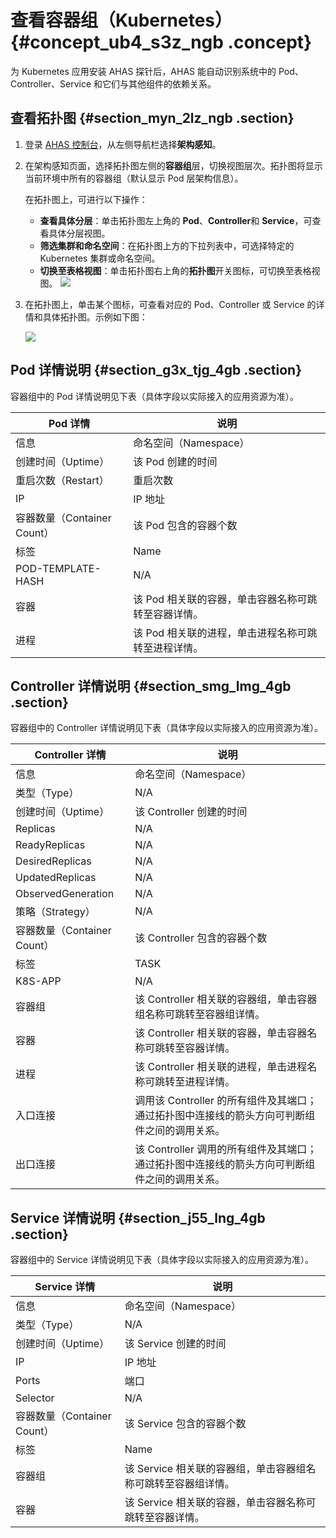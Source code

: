 # 查看容器组（Kubernetes） {#concept_ub4_s3z_ngb .concept}

为 Kubernetes 应用安装 AHAS 探针后，AHAS 能自动识别系统中的 Pod、Controller、Service 和它们与其他组件的依赖关系。

## 查看拓扑图 {#section_myn_2lz_ngb .section}

1.  登录 [AHAS 控制台](https://ahas.console.aliyun.com/)，从左侧导航栏选择**架构感知**。

2.  在架构感知页面，选择拓扑图左侧的**容器组**层，切换视图层次。拓扑图将显示当前环境中所有的容器组（默认显示 Pod 层架构信息）。

    在拓扑图上，可进行以下操作：

    -   **查看具体分层**：单击拓扑图左上角的 **Pod**、**Controller**和 **Service**，可查看具体分层视图。
    -   **筛选集群和命名空间**：在拓扑图上方的下拉列表中，可选择特定的 Kubernetes 集群或命名空间。
    -   **切换至表格视图**：单击拓扑图右上角的**拓扑图**开关图标，可切换至表格视图。
    ![](https://aliware-images.oss-cn-hangzhou.aliyuncs.com/ahas/sc_container_group_topo.png)

3.  在拓扑图上，单击某个图标，可查看对应的 Pod、Controller 或 Service 的详情和具体拓扑图。示例如下图：

    ![](https://aliware-images.oss-cn-hangzhou.aliyuncs.com/ahas/sc_container_group_detail.png)


## Pod 详情说明 {#section_g3x_tjg_4gb .section}

容器组中的 Pod 详情说明见下表（具体字段以实际接入的应用资源为准）。

|Pod 详情|说明|
|------|--|
|信息|命名空间（Namespace）|该 Pod 所在的命名空间|
|创建时间（Uptime）|该 Pod 创建的时间|
|重启次数（Restart）|重启次数|
|IP|IP 地址|
|容器数量（Container Count）|该 Pod 包含的容器个数|
|标签|Name|N/A|
|POD-TEMPLATE-HASH|N/A|
|容器|该 Pod 相关联的容器，单击容器名称可跳转至容器详情。|
|进程|该 Pod 相关联的进程，单击进程名称可跳转至进程详情。|

## Controller 详情说明 {#section_smg_lmg_4gb .section}

容器组中的 Controller 详情说明见下表（具体字段以实际接入的应用资源为准）。

|Controller 详情|说明|
|-------------|--|
|信息|命名空间（Namespace）|该 Controller 所在的命名空间|
|类型（Type）|N/A|
|创建时间（Uptime）|该 Controller 创建的时间|
|Replicas|N/A|
|ReadyReplicas|N/A|
|DesiredReplicas|N/A|
|UpdatedReplicas|N/A|
|ObservedGeneration|N/A|
|策略（Strategy）|N/A|
|容器数量（Container Count）|该 Controller 包含的容器个数|
|标签|TASK|N/A|
|K8S-APP|N/A|
|容器组|该 Controller 相关联的容器组，单击容器组名称可跳转至容器组详情。|
|容器|该 Controller 相关联的容器，单击容器名称可跳转至容器详情。|
|进程|该 Controller 相关联的进程，单击进程名称可跳转至进程详情。|
|入口连接|调用该 Controller 的所有组件及其端口；通过拓扑图中连接线的箭头方向可判断组件之间的调用关系。|
|出口连接|该 Controller 调用的所有组件及其端口；通过拓扑图中连接线的箭头方向可判断组件之间的调用关系。|

## Service 详情说明 {#section_j55_lng_4gb .section}

容器组中的 Service 详情说明见下表（具体字段以实际接入的应用资源为准）。

|Service 详情|说明|
|----------|--|
|信息|命名空间（Namespace）|该 Service 所在的命名空间|
|类型（Type）|N/A|
|创建时间（Uptime）|该 Service 创建的时间|
|IP|IP 地址|
|Ports|端口|
|Selector|N/A|
|容器数量（Container Count）|该 Service 包含的容器个数|
|标签|Name|N/A|
|容器组|该 Service 相关联的容器组，单击容器组名称可跳转至容器组详情。|
|容器|该 Service 相关联的容器，单击容器名称可跳转至容器详情。|

